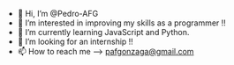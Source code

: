 - 👋 Hi, I’m @Pedro-AFG
- 👀 I’m interested in improving my skills as a programmer !!
- 🌱 I’m currently learning JavaScript and Python.
- 💼 I’m looking for an internship !!
- 📫 How to reach me --> pafgonzaga@gmail.com

<!---
Pedro-AFG/Pedro-AFG is a ✨ special ✨ repository because its `README.md` (this file) appears on your GitHub profile.
You can click the Preview link to take a look at your changes.
--->
